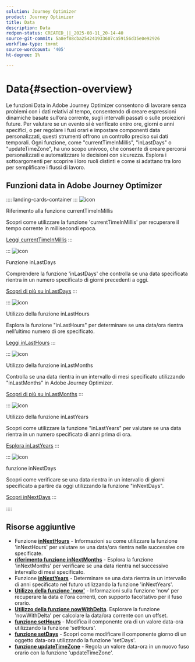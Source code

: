 ```yaml
---
solution: Journey Optimizer
product: Journey Optimizer
title: Data
description: Data
redpen-status: CREATED_||_2025-08-11_20-14-40
source-git-commit: 5a8ef88cba254241933607ca59156d35e0e92926
workflow-type: tm+mt
source-wordcount: '405'
ht-degree: 1%

---
```



# Data{#section-overview}

Le funzioni Data in Adobe Journey Optimizer consentono di lavorare senza problemi con i dati relativi al tempo, consentendo di creare espressioni dinamiche basate sull’ora corrente, sugli intervalli passati o sulle proiezioni future. Per valutare se un evento si è verificato entro ore, giorni o anni specifici, o per regolare i fusi orari e impostare componenti data personalizzati, questi strumenti offrono un controllo preciso sui dati temporali. Ogni funzione, come &quot;currentTimeInMillis&quot;, &quot;inLastDays&quot; o &quot;updateTimeZone&quot;, ha uno scopo univoco, che consente di creare percorsi personalizzati e automatizzare le decisioni con sicurezza. Esplora i sottoargomenti per scoprire i loro ruoli distinti e come si adattano tra loro per semplificare i flussi di lavoro.

## Funzioni data in Adobe Journey Optimizer

:::: landing-cards-container
:::
![icon](https://cdn.experienceleague.adobe.com/icons/code-branch.svg?lang=it)

Riferimento alla funzione currentTimeInMillis

Scopri come utilizzare la funzione &#39;currentTimeInMillis&#39; per recuperare il tempo corrente in millisecondi epoca.

[Leggi currentTimeInMillis](../using/building-journeys/functions/functioncurrenttimeinmillis.md)
:::

:::
![icon](https://cdn.experienceleague.adobe.com/icons/code-branch.svg?lang=it)

Funzione inLastDays

Comprendere la funzione &#39;inLastDays&#39; che controlla se una data specificata rientra in un numero specificato di giorni precedenti a oggi.

[Scopri di più su inLastDays](../using/building-journeys/functions/functioninlastdays.md)
:::

:::
![icon](https://cdn.experienceleague.adobe.com/icons/code-branch.svg?lang=it)

Utilizzo della funzione inLastHours

Esplora la funzione &quot;inLastHours&quot; per determinare se una data/ora rientra nell’ultimo numero di ore specificato.

[Leggi inLastHours](../using/building-journeys/functions/functioninlasthours.md)
:::

:::
![icon](https://cdn.experienceleague.adobe.com/icons/code-branch.svg?lang=it)

Utilizzo della funzione inLastMonths

Controlla se una data rientra in un intervallo di mesi specificato utilizzando &quot;inLastMonths&quot; in Adobe Journey Optimizer.

[Scopri di più su inLastMonths](../using/building-journeys/functions/functioninlastmonths.md)
:::

:::
![icon](https://cdn.experienceleague.adobe.com/icons/code-branch.svg?lang=it)

Utilizzo della funzione inLastYears

Scopri come utilizzare la funzione &quot;inLastYears&quot; per valutare se una data rientra in un numero specificato di anni prima di ora.

[Esplora inLastYears](../using/building-journeys/functions/functioninlastyears.md)
:::

:::
![icon](https://cdn.experienceleague.adobe.com/icons/code-branch.svg?lang=it)

funzione inNextDays

Scopri come verificare se una data rientra in un intervallo di giorni specificato a partire da oggi utilizzando la funzione &quot;inNextDays&quot;.

[Scopri inNextDays](../using/building-journeys/functions/functioninnextdays.md)
:::

::::


## Risorse aggiuntive

- Funzione **[inNextHours](../using/building-journeys/functions/functioninnexthours.md)** - Informazioni su come utilizzare la funzione &#39;inNextHours&#39; per valutare se una data/ora rientra nelle successive ore specificate.
- **[riferimento funzione inNextMonths](../using/building-journeys/functions/functioninnextmonths.md)** - Esplora la funzione &#39;inNextMonths&#39; per verificare se una data rientra nel successivo intervallo di mesi specificato.
- Funzione **[inNextYears](../using/building-journeys/functions/functioninnextyears.md)** - Determinare se una data rientra in un intervallo di anni specificato nel futuro utilizzando la funzione &#39;inNextYears&#39;.
- **[Utilizzo della funzione &#39;now&#39;](../using/building-journeys/functions/functionnow.md)** - Informazioni sulla funzione &#39;now&#39; per recuperare la data e l&#39;ora correnti, con supporto facoltativo per il fuso orario.
- **[Utilizzo della funzione nowWithDelta](../using/building-journeys/functions/functionnowwithdelta.md)**. Esplorare la funzione &#39;nowWithDelta&#39; per calcolare la data/ora corrente con un offset.
- **[funzione setHours](../using/building-journeys/functions/functionsethours.md)** - Modifica il componente ora di un valore data-ora utilizzando la funzione &#39;setHours&#39;.
- **[funzione setDays](../using/building-journeys/functions/functionsetdays.md)** - Scopri come modificare il componente giorno di un oggetto data-ora utilizzando la funzione &#39;setDays&#39;.
- **[funzione updateTimeZone](../using/building-journeys/functions/functionupdatetimezone.md)** - Regola un valore data-ora in un nuovo fuso orario con la funzione &#39;updateTimeZone&#39;.
